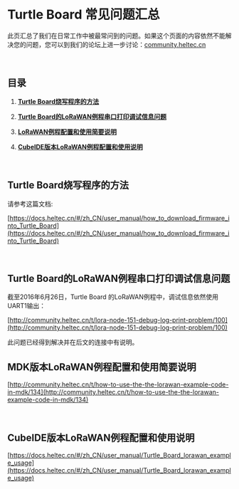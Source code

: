 # Turtle Board 常见问题汇总

此页汇总了我们在日常工作中被最常问到的问题。如果这个页面的内容依然不能解决您的问题，您可以到我们的论坛上进一步讨论：[community.heltec.cn](http://community.heltec.cn/)

&nbsp;

## 目录

1. **[Turtle Board烧写程序的方法](#Turtle-Board烧写程序的方法)**

2. **[Turtle Board的LoRaWAN例程串口打印调试信息问题](#Turtle-Board的LoRaWAN例程串口打印调试信息问题)**

3. **[LoRaWAN例程配置和使用简要说明](#MDK版本LoRaWAN例程配置和使用简要说明)**

4. **[CubeIDE版本LoRaWAN例程配置和使用说明](#CubeIDE版本LoRaWAN例程配置和使用说明)**

   &nbsp;

## Turtle Board烧写程序的方法

请参考这篇文档:

[https://docs.heltec.cn/#/zh_CN/user_manual/how_to_download_firmware_into_Turtle_Board](https://docs.heltec.cn/#/zh_CN/user_manual/how_to_download_firmware_into_Turtle_Board)

&nbsp;

## Turtle Board的LoRaWAN例程串口打印调试信息问题

截至2016年6月26日，Turtle Board 的LoRaWAN例程中，调试信息依然使用UART1输出：

[http://community.heltec.cn/t/lora-node-151-debug-log-print-problem/100](http://community.heltec.cn/t/lora-node-151-debug-log-print-problem/100)

此问题已经得到解决并在后文的连接中有说明。



## MDK版本LoRaWAN例程配置和使用简要说明

[http://community.heltec.cn/t/how-to-use-the-the-lorawan-example-code-in-mdk/134](http://community.heltec.cn/t/how-to-use-the-the-lorawan-example-code-in-mdk/134)

&nbsp;

## CubeIDE版本LoRaWAN例程配置和使用说明

[https://docs.heltec.cn/#/zh_CN/user_manual/Turtle_Board_lorawan_example_usage](https://docs.heltec.cn/#/zh_CN/user_manual/Turtle_Board_lorawan_example_usage)

